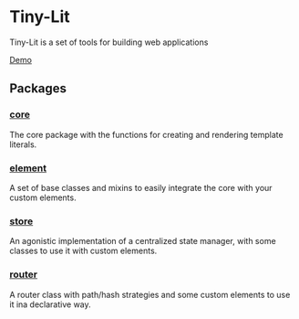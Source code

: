 # Tiny-Lit

Tiny-Lit is a set of tools for building web applications

[Demo](https://alenaksu.github.io/tiny-lit/demo/)

## Packages

### [core](packages/core/README.md)
The core package with the functions for creating and rendering template literals.

### [element](packages/element/README.md)
A set of base classes and mixins to easily integrate the core with your custom elements.

### [store](packages/store/README.md)
An agonistic implementation of a centralized state manager, with some classes to
use it with custom elements.

### [router](packages/router/README.md)
A router class with path/hash strategies and some custom elements to use it ina declarative way.